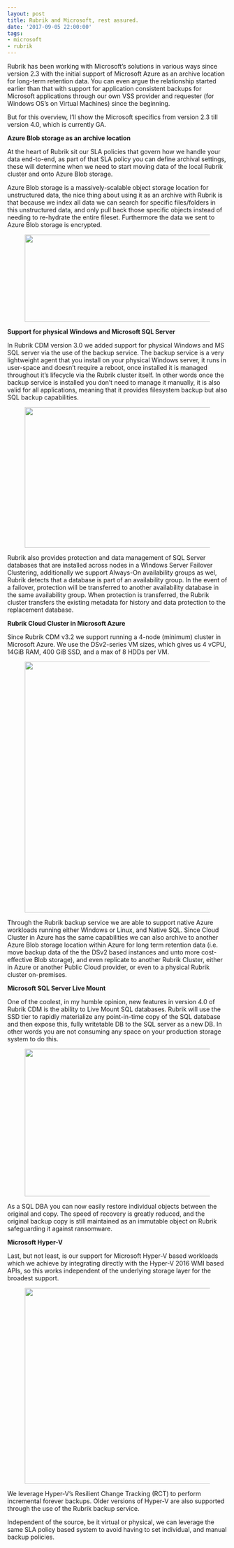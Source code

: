 ```yaml
---
layout: post
title: Rubrik and Microsoft, rest assured.
date: '2017-09-05 22:00:00'
tags:
- microsoft
- rubrik
---
```


Rubrik has been working with Microsoft’s solutions in various ways since version 2.3 with the initial support of Microsoft Azure as an archive location for long-term retention data. You can even argue the relationship started earlier than that with support for application consistent backups for Microsoft applications through our own VSS provider and requester (for Windows OS’s on Virtual Machines) since the beginning.

But for this overview, I’ll show the Microsoft specifics from version 2.3 till version 4.0, which is currently GA.

**Azure Blob storage as an archive location**

At the heart of Rubrik sit our SLA policies that govern how we handle your data end-to-end, as part of that SLA policy you can define archival settings, these will determine when we need to start moving data of the local Rubrik cluster and onto Azure Blob storage.

Azure Blob storage is a massively-scalable object storage location for unstructured data, the nice thing about using it as an archive with Rubrik is that because we index all data we can search for specific files/folders in this unstructured data, and only pull back those specific objects instead of needing to re-hydrate the entire fileset. Furthermore the data we sent to Azure Blob storage is encrypted.

<figure class="kg-card kg-image-card"><img src=" __GHOST_URL__ /content/images/2021/08/ms1.png" class="kg-image" alt loading="lazy" width="1108" height="199" srcset=" __GHOST_URL__ /content/images/size/w600/2021/08/ms1.png 600w, __GHOST_URL__ /content/images/size/w1000/2021/08/ms1.png 1000w, __GHOST_URL__ /content/images/2021/08/ms1.png 1108w" sizes="(min-width: 720px) 720px"></figure>

**Support for physical Windows and Microsoft SQL Server**

In Rubrik CDM version 3.0 we added support for physical Windows and MS SQL server via the use of the backup service. The backup service is a very lightweight agent that you install on your physical Windows server, it runs in user-space and doesn’t require a reboot, once installed it is managed throughout it’s lifecycle via the Rubrik cluster itself. In other words once the backup service is installed you don’t need to manage it manually, it is also valid for all applications, meaning that it provides filesystem backup but also SQL backup capabilities.

<figure class="kg-card kg-image-card"><img src=" __GHOST_URL__ /content/images/2021/08/ms2.png" class="kg-image" alt loading="lazy" width="1108" height="321" srcset=" __GHOST_URL__ /content/images/size/w600/2021/08/ms2.png 600w, __GHOST_URL__ /content/images/size/w1000/2021/08/ms2.png 1000w, __GHOST_URL__ /content/images/2021/08/ms2.png 1108w" sizes="(min-width: 720px) 720px"></figure>

Rubrik also provides protection and data management of SQL Server databases that are installed across nodes in a Windows Server Failover Clustering, additionally we support Always-On availability groups as wel, Rubrik detects that a database is part of an availability group. In the event of a failover, protection will be transferred to another availability database in the same availability group. When protection is transferred, the Rubrik cluster transfers the existing metadata for history and data protection to the replacement database.

**Rubrik Cloud Cluster in Microsoft Azure**

Since Rubrik CDM v3.2 we support running a 4-node (minimum) cluster in Microsoft Azure. We use the DSv2-series VM sizes, which gives us 4 vCPU, 14GiB RAM, 400 GiB SSD, and a max of 8 HDDs per VM.

<figure class="kg-card kg-image-card"><img src=" __GHOST_URL__ /content/images/2021/08/ms3.png" class="kg-image" alt loading="lazy" width="1108" height="573" srcset=" __GHOST_URL__ /content/images/size/w600/2021/08/ms3.png 600w, __GHOST_URL__ /content/images/size/w1000/2021/08/ms3.png 1000w, __GHOST_URL__ /content/images/2021/08/ms3.png 1108w" sizes="(min-width: 720px) 720px"></figure>

Through the Rubrik backup service we are able to support native Azure workloads running either Windows or Linux, and Native SQL. Since Cloud Cluster in Azure has the same capabilities we can also archive to another Azure Blob storage location within Azure for long term retention data (i.e. move backup data of the the DSv2 based instances and unto more cost-effective Blob storage), and even replicate to another Rubrik Cluster, either in Azure or another Public Cloud provider, or even to a physical Rubrik cluster on-premises.

**Microsoft SQL Server Live Mount**

One of the coolest, in my humble opinion, new features in version 4.0 of Rubrik CDM is the ability to Live Mount SQL databases. Rubrik will use the SSD tier to rapidly materialize any point-in-time copy of the SQL database and then expose this, fully writetable DB to the SQL server as a new DB. In other words you are not consuming any space on your production storage system to do this.

<figure class="kg-card kg-image-card"><img src=" __GHOST_URL__ /content/images/2021/08/ms4.png" class="kg-image" alt loading="lazy" width="1108" height="337" srcset=" __GHOST_URL__ /content/images/size/w600/2021/08/ms4.png 600w, __GHOST_URL__ /content/images/size/w1000/2021/08/ms4.png 1000w, __GHOST_URL__ /content/images/2021/08/ms4.png 1108w" sizes="(min-width: 720px) 720px"></figure>

As a SQL DBA you can now easily restore individual objects between the original and copy. The speed of recovery is greatly reduced, and the original backup copy is still maintained as an immutable object on Rubrik safeguarding it against ransomware.

**Microsoft Hyper-V**

Last, but not least, is our support for Microsoft Hyper-V based workloads which we achieve by integrating directly with the Hyper-V 2016 WMI based APIs, so this works independent of the underlying storage layer for the broadest support.

<figure class="kg-card kg-image-card"><img src=" __GHOST_URL__ /content/images/2021/08/ms5.png" class="kg-image" alt loading="lazy" width="1108" height="447" srcset=" __GHOST_URL__ /content/images/size/w600/2021/08/ms5.png 600w, __GHOST_URL__ /content/images/size/w1000/2021/08/ms5.png 1000w, __GHOST_URL__ /content/images/2021/08/ms5.png 1108w" sizes="(min-width: 720px) 720px"></figure>

We leverage Hyper-V’s Resilient Change Tracking (RCT) to perform incremental forever backups. Older versions of Hyper-V are also supported through the use of the Rubrik backup service.

Independent of the source, be it virtual or physical, we can leverage the same SLA policy based system to avoid having to set individual, and manual backup policies.

